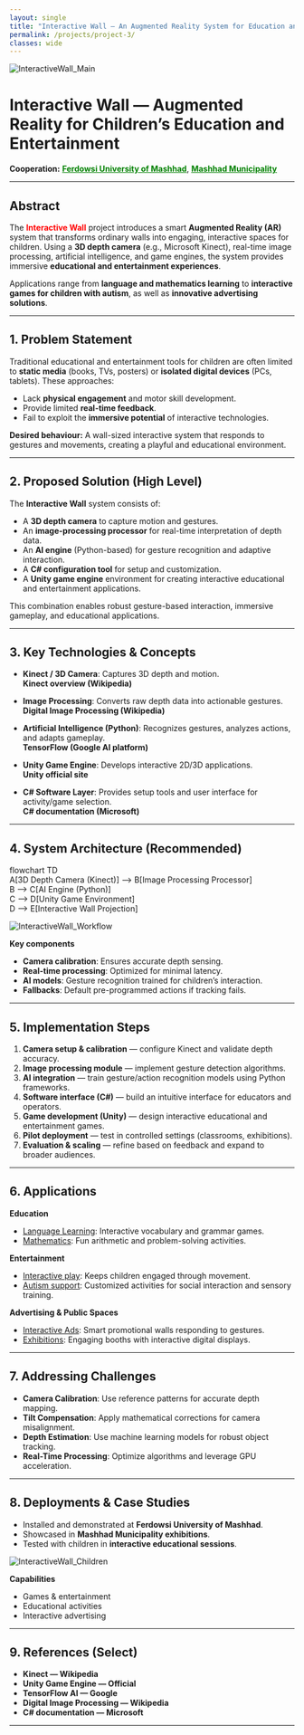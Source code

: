 ```yaml
---
layout: single
title: "Interactive Wall — An Augmented Reality System for Education and Entertainment"
permalink: /projects/project-3/
classes: wide
---
```


![InteractiveWall_Main](/assets/Projectsimages/InteractiveWall/InteractiveWall_1.jpg)

# Interactive Wall — Augmented Reality for Children’s Education and Entertainment  

**Cooperation:** <a href="https://www.um.ac.ir/" style="text-decoration:underline; color:green;" target="_blank"><strong>Ferdowsi University of Mashhad</strong></a>, <a href="https://mashhad.ir/" style="text-decoration:underline; color:green;" target="_blank"><strong>Mashhad Municipality</strong></a>

---

## Abstract  

The <a href="https://multi-ball.com/?https%3A%2F%2Fmulti-ball.com%2Fpages%2Fthank_you&utm_term=interactive+wall&utm_campaign=MB_Search_Facilities_REST&campaignid=21173878966&utm_source=adwords&utm_medium=ppc&hsa_acc=1413865182&hsa_cam=21173878966&hsa_grp=166468327888&hsa_ad=696068068543&hsa_src=g&hsa_tgt=kwd-329259232684&hsa_kw=interactive+wall&hsa_mt=e&hsa_net=adwords&hsa_ver=3&gad_source=1&gad_campaignid=21173878966&gbraid=0AAAAAouPjQ7Vv7qiLo702B1IXel-VuRwj&gclid=CjwKCAjw_fnFBhB0EiwAH_MfZlS5BBsdDJ7VhI_wL9yZnJhcmvJJEn0DvgE5ydIHbGiHT47e0VKEaRoCHgUQAvD_BwE" style="text-decoration:none; color:red;" target="_blank"><strong>Interactive Wall</strong></a>
project introduces a smart **Augmented Reality (AR)** system that transforms ordinary walls into engaging, interactive spaces for children. Using a **3D depth camera** (e.g., Microsoft Kinect), real-time image processing, artificial intelligence, and game engines, the system provides immersive **educational and entertainment experiences**.  

Applications range from **language and mathematics learning** to **interactive games for children with autism**, as well as **innovative advertising solutions**.  

---

## 1. Problem Statement  

Traditional educational and entertainment tools for children are often limited to **static media** (books, TVs, posters) or **isolated digital devices** (PCs, tablets). These approaches:  

- Lack **physical engagement** and motor skill development.  
- Provide limited **real-time feedback**.  
- Fail to exploit the **immersive potential** of interactive technologies.  

**Desired behaviour:** A wall-sized interactive system that responds to gestures and movements, creating a playful and educational environment.  

---

## 2. Proposed Solution (High Level)  

The **Interactive Wall** system consists of:  

- A **3D depth camera** to capture motion and gestures.  
- An **image-processing processor** for real-time interpretation of depth data.  
- An **AI engine** (Python-based) for gesture recognition and adaptive interaction.  
- A **C# configuration tool** for setup and customization.  
- A **Unity game engine** environment for creating interactive educational and entertainment applications.  

This combination enables robust gesture-based interaction, immersive gameplay, and educational applications.  

---

## 3. Key Technologies & Concepts  

- **Kinect / 3D Camera**: Captures 3D depth and motion.  
  <a href="https://en.wikipedia.org/wiki/Kinect" target="_blank" style="text-decoration:none; color:inherit;"><strong>Kinect overview (Wikipedia)</strong></a>  

- **Image Processing**: Converts raw depth data into actionable gestures.  
  <a href="https://en.wikipedia.org/wiki/Digital_image_processing" target="_blank" style="text-decoration:none; color:inherit;"><strong>Digital Image Processing (Wikipedia)</strong></a>  

- **Artificial Intelligence (Python)**: Recognizes gestures, analyzes actions, and adapts gameplay.  
  <a href="https://www.tensorflow.org/" target="_blank" style="text-decoration:none; color:inherit;"><strong>TensorFlow (Google AI platform)</strong></a>  

- **Unity Game Engine**: Develops interactive 2D/3D applications.  
  <a href="https://unity.com/" target="_blank" style="text-decoration:none; color:inherit;"><strong>Unity official site</strong></a>  

- **C# Software Layer**: Provides setup tools and user interface for activity/game selection.  
  <a href="https://learn.microsoft.com/en-us/dotnet/csharp/" target="_blank" style="text-decoration:none; color:inherit;"><strong>C# documentation (Microsoft)</strong></a>  

---

## 4. System Architecture (Recommended)  

flowchart TD  
    A[3D Depth Camera (Kinect)] --> B[Image Processing Processor]  
    B --> C[AI Engine (Python)]  
    C --> D[Unity Game Environment]  
    D --> E[Interactive Wall Projection]  

![InteractiveWall_Workflow](/assets/img/catalog-front-new.jpg)  

**Key components**  
- **Camera calibration**: Ensures accurate depth sensing.  
- **Real-time processing**: Optimized for minimal latency.  
- **AI models**: Gesture recognition trained for children’s interaction.  
- **Fallbacks**: Default pre-programmed actions if tracking fails.  

---

## 5. Implementation Steps  

1. **Camera setup & calibration** — configure Kinect and validate depth accuracy.  
2. **Image processing module** — implement gesture detection algorithms.  
3. **AI integration** — train gesture/action recognition models using Python frameworks.  
4. **Software interface (C#)** — build an intuitive interface for educators and operators.  
5. **Game development (Unity)** — design interactive educational and entertainment games.  
6. **Pilot deployment** — test in controlled settings (classrooms, exhibitions).  
7. **Evaluation & scaling** — refine based on feedback and expand to broader audiences.  

---

## 6. Applications  

**Education**  
- <u>Language Learning</u>: Interactive vocabulary and grammar games.  
- <u>Mathematics</u>: Fun arithmetic and problem-solving activities.  

**Entertainment**  
- <u>Interactive play</u>: Keeps children engaged through movement.  
- <u>Autism support</u>: Customized activities for social interaction and sensory training.  

**Advertising & Public Spaces**  
- <u>Interactive Ads</u>: Smart promotional walls responding to gestures.  
- <u>Exhibitions</u>: Engaging booths with interactive digital displays.  

---

## 7. Addressing Challenges  

- **Camera Calibration**: Use reference patterns for accurate depth mapping.  
- **Tilt Compensation**: Apply mathematical corrections for camera misalignment.  
- **Depth Estimation**: Use machine learning models for robust object tracking.  
- **Real-Time Processing**: Optimize algorithms and leverage GPU acceleration.  

---

## 8. Deployments & Case Studies  

- Installed and demonstrated at **Ferdowsi University of Mashhad**.  
- Showcased in **Mashhad Municipality exhibitions**.  
- Tested with children in **interactive educational sessions**.  

![InteractiveWall_Children](/assets/img/InteractiveWall_2.jpg)  

**Capabilities**  
- Games & entertainment  
- Educational activities  
- Interactive advertising  

---

## 9. References (Select)  

- <a href="https://en.wikipedia.org/wiki/Kinect" target="_blank" style="text-decoration:none; color:inherit;"><strong>Kinect — Wikipedia</strong></a>  
- <a href="https://unity.com/" target="_blank" style="text-decoration:none; color:inherit;"><strong>Unity Game Engine — Official</strong></a>  
- <a href="https://www.tensorflow.org/" target="_blank" style="text-decoration:none; color:inherit;"><strong>TensorFlow AI — Google</strong></a>  
- <a href="https://en.wikipedia.org/wiki/Digital_image_processing" target="_blank" style="text-decoration:none; color:inherit;"><strong>Digital Image Processing — Wikipedia</strong></a>  
- <a href="https://learn.microsoft.com/en-us/dotnet/csharp/" target="_blank" style="text-decoration:none; color:inherit;"><strong>C# documentation — Microsoft</strong></a>  

---
